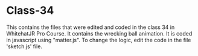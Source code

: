 # Class-34
This contains the files that were edited and coded in the class 34 in WhitehatJR Pro Course. It contains the wrecking ball animation. It is coded in javascript using "matter.js". To change the logic, edit the code in the file 'sketch.js' file.
